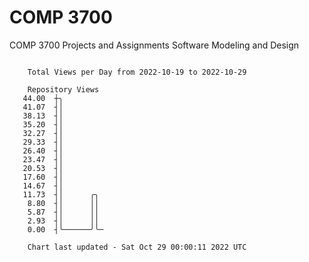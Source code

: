 # COMP 3700
COMP 3700 Projects and Assignments
Software Modeling and Design

```

    Total Views per Day from 2022-10-19 to 2022-10-29

    Repository Views
   44.00  ┼╮
   41.07  ┤│
   38.13  ┤│
   35.20  ┤│
   32.27  ┤│
   29.33  ┤│
   26.40  ┤│
   23.47  ┤│
   20.53  ┤│
   17.60  ┤│
   14.67  ┤│
   11.73  ┤│      ╭╮
    8.80  ┤│      ││
    5.87  ┤│      ││
    2.93  ┤│      ││
    0.00  ┤╰──────╯╰─

    Chart last updated - Sat Oct 29 00:00:11 2022 UTC
    
```
